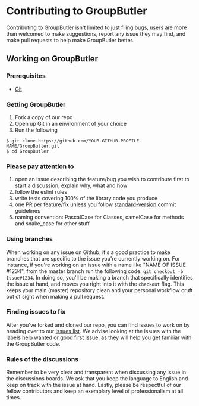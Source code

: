 # Contributing to GroupButler
Contributing to GroupButler isn't limited to just filing bugs, users are more than welcomed to make suggestions, report any issue they may find, and make pull requests to help make GroupButler better.

## Working on GroupButler
### Prerequisites
* [Git](https://git-scm.com/)

### Getting GroupButler
1. Fork a copy of our repo
2. Open up Git in an environment of your choice
3. Run the following

```
$ git clone https://github.com/YOUR-GITHUB-PROFILE-NAME/GroupButler.git
$ cd GroupButler
```

### Please pay attention to
1. open an issue describing the feature/bug you wish to contribute first to start a discussion, explain why, what and how
2. follow the eslint rules
3. write tests covering 100% of the library code you produce
4. one PR per feature/fix unless you follow [standard-version](https://github.com/conventional-changelog/standard-version) commit guidelines
5. naming convention: PascalCase for Classes, camelCase for methods and snake_case for other stuff

### Using branches
When working on any issue on Github, it's a good practice to make branches that are specific to the issue you're currently working on. For instance, if you're working on an issue with a name like "NAME OF ISSUE #1234", from the master branch run the following code: `git checkout -b Issue#1234`. In doing so, you'll be making a branch that specifically identifies the issue at hand, and moves you right into it with the `checkout` flag. This keeps your main (master) repository clean and your personal workflow cruft out of sight when making a pull request. 

### Finding issues to fix
After you've forked and cloned our repo, you can find issues to work on by heading over to our [issues list](https://github.com/group-butler/GroupButler/issues). We advise looking at the issues with the labels [help wanted](https://github.com/group-butler/GroupButler/issues?q=is%3Aissue+is%3Aopen+label%3A%22help+wanted%22) or [good first issue](https://github.com/group-butler/GroupButler/issues?q=is%3Aissue+is%3Aopen+label%3A%22good+first+issue%22), as they will help you get familiar with the GroupButler code. 

### Rules of the discussions
Remember to be very clear and transparent when discussing any issue in the discussions boards. We ask that you keep the language to English and keep on track with the issue at hand. Lastly, please be respectful of our fellow contributors and keep an exemplary level of professionalism at all times.  
